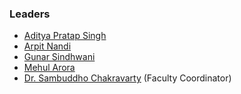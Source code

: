 ### Leaders
* [Aditya Pratap Singh](mailto:aditya.singh@owasp.org)
* [Arpit Nandi](mailto:arpit.nandi@owasp.org)
* [Gunar Sindhwani](mailto:gunar.sindhwani@owasp.org)
* [Mehul Arora](mailto:mehul.arora@owasp.org)
* [Dr. Sambuddho Chakravarty](mailto:sambuddho.chakravarty@owasp.org) (Faculty Coordinator)
